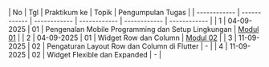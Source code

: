﻿| No  | Tgl  | Praktikum ke  | Topik  | Pengumpulan Tugas | 
| ------------ | ------------ | ------------ | ------------ | ------------ | ------------ | 
|  1 | 04-09-2025  | 01  | Pengenalan Mobile Programming dan Setup Lingkungan  | [Modul 01](https://github.com/darulgusti/Modul-1) | 
|  2 | 04-09-2025  | 01  | Widget Row dan Column | [Modul 02](https://github.com/darulgusti/modul_2/tree/main/flutter_2) | 
|  3 | 11-09-2025  | 02  | Pengaturan Layout Row dan Column di Flutter | - | 
|  4 | 11-09-2025  | 02  | Widget Flexible dan Expanded | - | 

